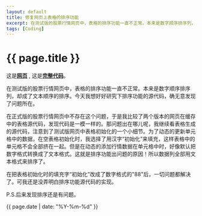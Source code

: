 ```yaml
---
layout: default
title: 修复网页上表格的排序功能
excerpt: 在测试版的股票行情网页中，表格的排序功能一直不正常。本来是数字顺序排序列，却成了文本顺序的排序。
tags: [Coding]
---
```

{{ page.title }}
================
这是[**网页**](http://cfishacker.com/stock/) , 这是[**完整代码**](https://github.com/cforth/stock)。

在测试版的股票行情网页中，表格的排序功能一直不正常。本来是数字顺序排序列，却成了文本顺序的排序。今天我想好好研究下排序功能的源代码，确无意发现了问题所在。

在正式版的股票行情网页中不存在这个问题，于是我比较了两个版本的网页在缓存中的表格源代码，发现代码是一模一样的。那问题出在哪儿呢，我继续看表格生成的源代码，注意到了测试版网页中表格初始化的一个小细节。为了动态的更新单元格中的数据，在空表格初始化时，我选择了用汉字“初始化”来填充，这样表格中的单元格不会全部挤在一起。但是在动态的添加行情数据在单元格中时，好像默认把数字格式转换成了文本格式。这就是排序功能出问题的原因！所以数据列全部用文本格式来排序了。

在把表格初始化时的填充字“初始化”改成了数字格式的"88"后，一切问题都解决了。可我还是没弄明白排序功能源代码的实现。

P.S.后来发现排序还是有问题。

{{ page.date | date: "%Y-%m-%d" }}
